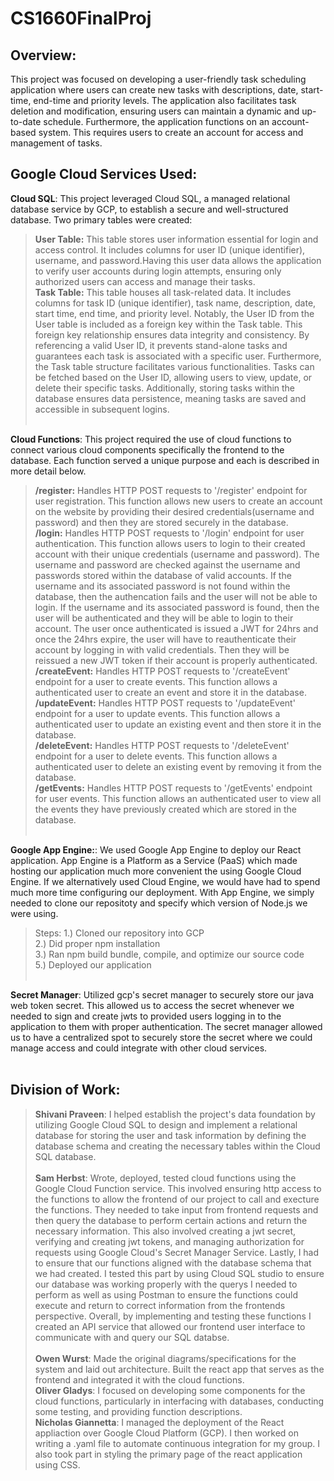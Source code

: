 # CS1660FinalProj
## Overview: <br>
This project was focused on developing a user-friendly task scheduling application where users can create new tasks with descriptions, date, start-time, end-time and priority levels. The application also facilitates task deletion and modification, ensuring users can maintain a dynamic and up-to-date schedule. Furthermore, the application functions on an account-based system. This requires users to create an account for access and management of tasks.
## Google Cloud Services Used: <br>
**Cloud SQL**: This project leveraged Cloud SQL, a managed relational database service by GCP, to establish a secure and well-structured database. Two primary tables were created: <br>
> **User Table:** This table stores user information essential for login and access control. It includes columns for user ID (unique identifier), username, and password.Having this user data allows the application to verify user accounts during login attempts, ensuring only authorized users can access and manage their tasks.<br>
> **Task Table:** This table houses all task-related data. It includes columns for task ID (unique identifier), task name, description, date, start time, end time, and priority level. Notably, the User ID from the User table is included as a foreign key within the Task table. This foreign key relationship ensures data integrity and consistency. By referencing a valid User ID, it prevents stand-alone tasks and guarantees each task is associated with a specific user. Furthermore, the Task table structure facilitates various functionalities. Tasks can be fetched based on the User ID, allowing users to view, update, or delete their specific tasks. Additionally, storing tasks within the database ensures data persistence, meaning tasks are saved and accessible in subsequent logins. <br> <br>

**Cloud Functions**: This project required the use of cloud functions to connect various cloud components specifically the frontend to the database.  Each function served a unique purpose and each is described in more detail below.<br>
> **/register:** Handles HTTP POST requests to '/register' endpoint for user registration.  This function allows new users to create an account on the website by providing their desired credentials(username and password) and then they are stored securely in the database.<br>
> **/login:** Handles HTTP POST requests to '/login' endpoint for user authentication.  This function allows users to login to their created account with their unique credentials (username and password). The username and password are checked against the username and passwords stored within the database of valid accounts.  If the username and its associated password is not found within the database, then the authencation fails and the user will not be able to login.  If the username and its associated password is found, then the user will be authenticated and they will be able to login to their account.  The user once authenticated is issued a JWT for 24hrs and once the 24hrs expire, the user will have to reauthenticate their account by logging in with valid credentials.  Then they will be reissued a new JWT token if their account is properly authenticated.<br>
> **/createEvent:** Handles HTTP POST requests to '/createEvent' endpoint for a user to create events.  This function allows a authenticated user to create an event and store it in the database.<br>
> **/updateEvent:** Handles HTTP POST requests to '/updateEvent' endpoint for a user to update events.  This function allows a authenticated user to update an existing event and then store it in the database.<br>
> **/deleteEvent:** Handles HTTP POST requests to '/deleteEvent' endpoint for a user to delete events.  This function allows a authenticated user to delete an existing event by removing it from the database.<br>
> **/getEvents:** Handles HTTP POST requests to '/getEvents' endpoint for user events. This function allows an authenticated user to view all the events they have previously created which are stored in the database.
<br><br>

**Google App Engine:**:  We used Google App Engine to deploy our React application.  App Engine is a Platform as a Service (PaaS) which made hosting our application much more convenient the using Google Cloud Engine.  If we alternatively used Cloud Engine, we would have had to spend much more time configuring our deployment.  With App Engine, we simply needed to clone our repositoty and specify which version of Node.js we were using.  
>Steps:
>1.) Cloned our repository into GCP<br>
>2.) Did proper npm installation<br>
>3.) Ran npm build bundle, compile, and optimize our source code<br>
>5.) Deployed our application
<br><br>

**Secret Manager**: Utilized gcp's secret manager to securely store our java web token secret. This allowed us to access the secret whenever we needed to sign and create jwts to provided users logging in to the application to them with proper authentication. The secret manager allowed us to have a centralized spot to securely store the secret where we could manage access and could integrate with other cloud services.
<br><br> 


## Division of Work: <br>
> **Shivani Praveen**: I helped establish the project's data foundation by utilizing Google Cloud SQL to design and implement a relational database for storing the user and task information by defining the database schema and creating the necessary tables within the Cloud SQL database. <br> <br>
> **Sam Herbst**: Wrote, deployed, tested cloud functions using the Google Cloud Function service. This involved ensuring http access to the functions to allow the frontend of our project to call and execture the functions. They needed to take input from frontend requests and then query the database to perform certain actions and return the necessary information. This also involved creating a jwt secret, verifying and creating jwt tokens, and managing authorization for requests using Google Cloud's Secret Manager Service. Lastly, I had to ensure that our functions aligned with the database schema that we had created. I tested this part by using Cloud SQL studio to ensure our database was working properly with the querys I needed to perform as well as using Postman to ensure the functions could execute and return to correct information from the frontends perspective. Overall, by implementing and testing these functions I created an API service that allowed our frontend user interface to communicate with and query our SQL databse. <br> <br>
> **Owen Wurst**: Made the original diagrams/specifications for the system and laid out architecture. Built the react app that serves as the frontend and integrated it with the cloud functions.<br>
> **Oliver Gladys**:  I focused on developing some components for the cloud functions, particularly in interfacing with databases, conducting some testing, and providing function descriptions.<br>
> **Nicholas Giannetta**: I managed the deployment of the React appliaction over Google Cloud Platform (GCP).  I then worked on writing a .yaml file to automate continuous integration for my group.  I also took part in styling the primary page of the react application using CSS.

